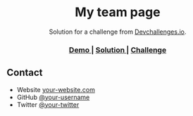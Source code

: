 <!-- Please update value in the {}  -->

<h1 align="center">My team page</h1>

<div align="center">
   Solution for a challenge from  <a href="http://devchallenges.io" target="_blank">Devchallenges.io</a>.
</div>

<div align="center">
  <h3>
    <a href="https://https://elastic-neumann-107e1b.netlify.app/">
      Demo
    </a>
    <span> | </span>
    <a href="https://https://github.com/erick-sk/my-team-page-challenge">
      Solution
    </a>
    <span> | </span>
    <a href="https://devchallenges.io/challenges/hhmesazsqgKXrTkYkt0U">
      Challenge
    </a>
  </h3>
</div>

## Contact

- Website [your-website.com](https://ericksaavedra.dev)
- GitHub [@your-username](https://github.com/your-erick.sk)
- Twitter [@your-twitter](https://twitter.com/your-ericksk_)

